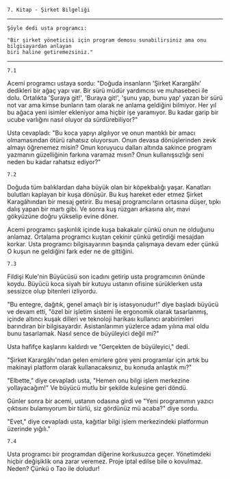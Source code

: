     7. Kitap - Şirket Bilgeliği

----

    Şöyle dedi usta programcı:

    "Bir şirket yöneticisi için program demosu sunabilirsiniz ama onu bilgisayardan anlayan 
    biri haline getiremezsiniz."
    
----

    7.1

Acemi programcı ustaya sordu: "Doğuda insanların 'Şirket Karargâhı' dedikleri bir ağaç yapı var. Bir sürü müdür yardımcısı ve muhasebeci ile dolu. Ortalıkta 'Şuraya git!', 'Buraya git!', 'şunu yap, bunu yap' yazan bir sürü not var ama kimse bunların tam olarak ne anlama geldiğini bilmiyor. Her yıl bu ağaca yeni isimler ekleniyor ama hiçbir işe yaramıyor. Bu kadar garip bir ucube varlığını nasıl oluyor da sürdürebiliyor?"

Usta cevapladı: "Bu koca yapıyı algılıyor ve onun mantıklı bir amacı olmamasından ötürü rahatsız oluyorsun. Onun devasa dönüşlerinden zevk almayı öğrenemez misin? Onun koruyucu dalları altında sakince program yazmanın güzelliğinin farkına varamaz mısın? Onun kullanışsızlığı seni neden bu kadar rahatsız ediyor?"

    7.2

Doğuda tüm balıklardan daha büyük olan bir köpekbalığı yaşar. Kanatları bulutları kaplayan bir kuşa dönüşür. Bu kuş hareket eder etmez Şirket Karagâhından bir mesaj getirir. Bu mesaj programcıların ortasına düşer, tıpkı dalış yapan bir martı gibi. Ve sonra kuş rüzgarı arkasına alır, mavi gökyüzüne doğru yükselip evine döner.

Acemi programcı şaşkınlık içinde kuşa bakakalır çünkü onun ne olduğunu anlamaz. Ortalama programcı kuştan çekinir çünkü getirdiği mesajdan korkar. Usta programcı bilgisayarının başında çalışmaya devam eder çünkü O kuşun ne geldiğini fark eder ne de gittiğini.

    7.3

Fildişi Kule'nin Büyücüsü son icadını getirip usta programcının önünde koydu. Büyücü koca siyah bir kutuyu ustanın ofisine sürüklerken usta sessizce olup bitenleri izliyordu.

"Bu entegre, dağıtık, genel amaçlı bir iş istasyonudur!" diye başladı büyücü ve devam etti, "özel bir işletim sistemi ile ergonomik olarak tasarlanmış, içinde altıncı kuşak dilleri ve teknoloji harikası kullanıcı arabirimleri barındıran bir bilgisayardır. Asistanlarımın yüzlerce adam yılına mal oldu bunu tasarlamak. Nasıl sence de büyüleyici değil mi?"

Usta hafifçe kaşlarını kaldırdı ve "Gerçekten de büyüleyici," dedi.

"Şirket Karargâhı'ndan gelen emirlere göre yeni programlar için artık bu makinayi platform olarak kullanacaksınız, bu konuda anlaştık mı?"

"Elbette," diye cevapladı usta, "Hemen onu bilgi işlem merkezine yollayacağım!" Ve büyücü mutlu bir şekilde kulesine geri döndü.

Günler sonra bir acemi, ustanın odasına girdi ve "Yeni programımın yazıcı çıktısını bulamıyorum bir türlü, siz gördünüz mü acaba?" diye sordu.

"Evet," diye cevapladı usta, kağıtlar bilgi işlem merkezindeki platformun üzerinde yığılı."

    7.4

Usta programcı bir programdan diğerine korkusuzca geçer. Yönetimdeki hiçbir değişiklik ona zarar veremez. Proje iptal edilse bile o kovulmaz. Neden? Çünkü o Tao ile doludur!